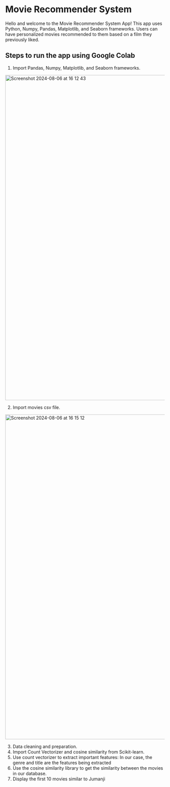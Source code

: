 # Movie Recommender System

Hello and welcome to the Movie Recommender System App! This app uses Python, Numpy, Pandas, Matplotlib, and Seaborn frameworks. Users can have personalized movies recommended to them based on a film they previously liked. 

## Steps to run the app using Google Colab
1. Import Pandas, Numpy, Matplotlib, and Seaborn frameworks.
<img width="1024" alt="Screenshot 2024-08-06 at 16 12 43" src="https://github.com/user-attachments/assets/8bb11361-348c-438e-a866-d7dbe0fd43ec">

2. Import movies csv file.
<img width="1023" alt="Screenshot 2024-08-06 at 16 15 12" src="https://github.com/user-attachments/assets/f33eb1ba-0edb-4d51-9bf3-3fd4f0d3e277">

3. Data cleaning and preparation.
5. Import Count Vectorizer and cosine similarity from Scikit-learn.
6. Use count vectorizer to extract important features: In our case, the genre and title are the features being extracted
7. Use the cosine similarity library to get the similarity between the movies in our database.
8. Display the first 10 movies similar to Jumanji
